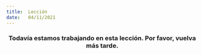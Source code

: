 ```yaml
---
title:  Lección
date:   04/11/2021
---
```


### <center>Todavía estamos trabajando en esta lección. Por favor, vuelva más tarde.</center>